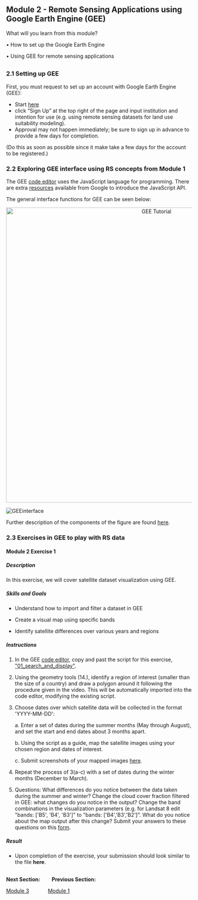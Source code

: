 ## Module 2 - Remote Sensing Applications using Google Earth Engine (GEE)

What will you learn from this module?

• How to set up the Google Earth Engine 

• Using GEE for remote sensing applications 

## 

### 2.1 Setting up GEE 
First, you must request to set up an account with Google Earth Engine (GEE):
* Start [here](https://earthengine.google.com/)
* click “Sign Up” at the top right of the page and input institution and intention for use (e.g. using remote sensing datasets for land use suitability modeling).
* Approval may not happen immediately; be sure to sign up in advance to provide a few days for completion.

(Do this as soon as possible since it make take a few days for the account to be registered.)

### 2.2 Exploring GEE interface using RS concepts from Module 1
The GEE [code editor](code.earthengine.google.com) uses the JavaScript language for programming. There are extra [resources](https://developers.google.com/earth-engine/tutorials/tutorial_api_01) available from Google to introduce the JavaScript API.

The general interface functions for GEE can be seen below:

<p align="center">
  <a href="https://mediasite.video.ufl.edu/Mediasite/Play/55447fcbfc2f487ebaae8d1258e829ca1d">
    <img src="https://user-images.githubusercontent.com/84922404/135470199-719878b5-7cb6-4a7a-aacd-e40881cda2e3.JPG" alt= "GEE Tutorial" width="800">
  </a>
</p>
  
![GEEinterface](https://user-images.githubusercontent.com/84922404/132246323-4b2d7dee-6cdc-4828-aa9a-b3ab4193ffa5.png)

Further description of the components of the figure are found [here](https://github.com/ecodynlab/GALUP/wiki/GEE-Interface).

### 2.3 Exercises in GEE to play with RS data 
#### Module 2 Exercise 1 ####
##### Description #####
In this exercise, we will cover satellite dataset visualization using GEE.

##### Skills and Goals #####
* Understand how to import and filter a dataset in GEE

* Create a visual map using specific bands

* Identify satellite differences over various years and regions

##### Instructions #####
1. In the GEE [code editor](https://code.earthengine.google.com/), copy and past the script for this exercise, ["01_search_and_display"](https://github.com/ecodynlab/GALUP/wiki/Scripts).
2. Using the geometry tools (14.), identify a region of interest (smaller than the size of a country) and draw a polygon around it following the procedure given in the video. This will be automatically imported into the code editor, modifying the existing script.
3. Choose dates over which satellite data will be collected in the format 'YYYY-MM-DD':

    a. Enter a set of dates during the summer months (May through August), and set the start and end dates about 3 months apart.
  
    b. Using the script as a guide, map the satellite images using your chosen region and dates of interest.
  
    c. Submit screenshots of your mapped images <a href="https://github.com/ecodynlab/GALUP/issues/new" title="here">here</a>\.
  
4. Repeat the process of 3(a-c) with a set of dates during the winter months (December to March). 
5. Questions: What differences do you notice between the data taken during the summer and winter? Change the cloud cover fraction filtered in GEE: what changes do you notice in the output? Change the band combinations in the visualization parameters (e.g. for Landsat 8 edit "bands: ['B5', 'B4', 'B3']" to "bands: ['B4','B3','B2']". What do you notice about the map output after this change? Submit your answers to these questions on this [form](https://docs.google.com/forms/d/e/1FAIpQLSexZ7T8WgL7gh1BDYaJ0_BCe4ndr03Q81Z0T5-gC-nG6SZa_A/viewform?usp=sf_link).


##### Result #####
* Upon completion of the exercise, your submission should look similar to the file **here**.

</p>

##
**Next Section:**&nbsp;&nbsp;&nbsp;&nbsp;&nbsp;&nbsp;&nbsp;&nbsp;**Previous Section:**

<a href="Module 3.md" title="Module 3">Module 3</a>&nbsp; &nbsp;&nbsp;&nbsp; &nbsp; &nbsp; &nbsp; &nbsp;<a href="Module 1.md" title="Module 1">Module 1</a>


